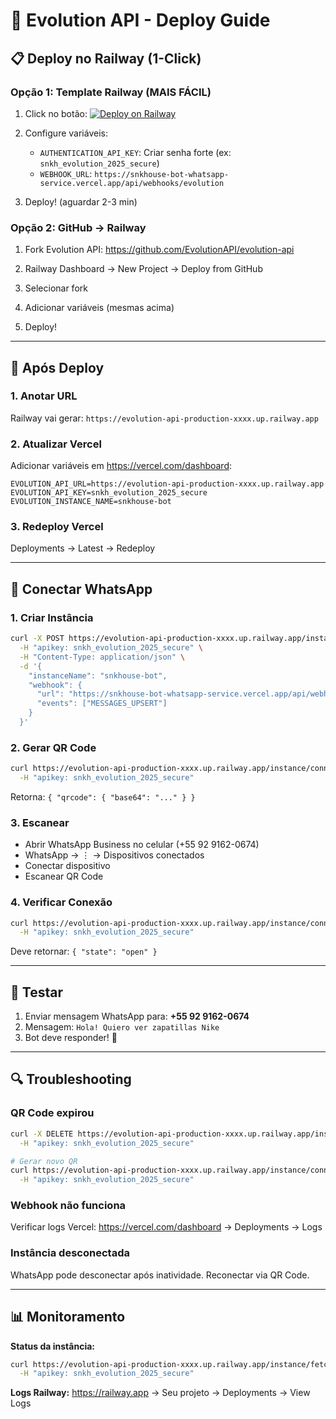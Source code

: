 # 🚀 Evolution API - Deploy Guide

## 📋 Deploy no Railway (1-Click)

### **Opção 1: Template Railway (MAIS FÁCIL)**

1. Click no botão:
   [![Deploy on Railway](https://railway.app/button.svg)](https://railway.app/template/evolution-api)

2. Configure variáveis:
   - `AUTHENTICATION_API_KEY`: Criar senha forte (ex: `snkh_evolution_2025_secure`)
   - `WEBHOOK_URL`: `https://snkhouse-bot-whatsapp-service.vercel.app/api/webhooks/evolution`

3. Deploy! (aguardar 2-3 min)

### **Opção 2: GitHub → Railway**

1. Fork Evolution API: https://github.com/EvolutionAPI/evolution-api

2. Railway Dashboard → New Project → Deploy from GitHub

3. Selecionar fork

4. Adicionar variáveis (mesmas acima)

5. Deploy!

---

## 🔗 Após Deploy

### **1. Anotar URL**
Railway vai gerar: `https://evolution-api-production-xxxx.up.railway.app`

### **2. Atualizar Vercel**
Adicionar variáveis em https://vercel.com/dashboard:

```env
EVOLUTION_API_URL=https://evolution-api-production-xxxx.up.railway.app
EVOLUTION_API_KEY=snkh_evolution_2025_secure
EVOLUTION_INSTANCE_NAME=snkhouse-bot
```

### **3. Redeploy Vercel**
Deployments → Latest → Redeploy

---

## 📱 Conectar WhatsApp

### **1. Criar Instância**

```bash
curl -X POST https://evolution-api-production-xxxx.up.railway.app/instance/create \
  -H "apikey: snkh_evolution_2025_secure" \
  -H "Content-Type: application/json" \
  -d '{
    "instanceName": "snkhouse-bot",
    "webhook": {
      "url": "https://snkhouse-bot-whatsapp-service.vercel.app/api/webhooks/evolution",
      "events": ["MESSAGES_UPSERT"]
    }
  }'
```

### **2. Gerar QR Code**

```bash
curl https://evolution-api-production-xxxx.up.railway.app/instance/connect/snkhouse-bot \
  -H "apikey: snkh_evolution_2025_secure"
```

Retorna: `{ "qrcode": { "base64": "..." } }`

### **3. Escanear**
- Abrir WhatsApp Business no celular (+55 92 9162-0674)
- WhatsApp → ⋮ → Dispositivos conectados
- Conectar dispositivo
- Escanear QR Code

### **4. Verificar Conexão**

```bash
curl https://evolution-api-production-xxxx.up.railway.app/instance/connectionState/snkhouse-bot \
  -H "apikey: snkh_evolution_2025_secure"
```

Deve retornar: `{ "state": "open" }`

---

## 🧪 Testar

1. Enviar mensagem WhatsApp para: **+55 92 9162-0674**
2. Mensagem: `Hola! Quiero ver zapatillas Nike`
3. Bot deve responder! 🎉

---

## 🔍 Troubleshooting

### QR Code expirou
```bash
curl -X DELETE https://evolution-api-production-xxxx.up.railway.app/instance/logout/snkhouse-bot \
  -H "apikey: snkh_evolution_2025_secure"

# Gerar novo QR
curl https://evolution-api-production-xxxx.up.railway.app/instance/connect/snkhouse-bot \
  -H "apikey: snkh_evolution_2025_secure"
```

### Webhook não funciona
Verificar logs Vercel: https://vercel.com/dashboard → Deployments → Logs

### Instância desconectada
WhatsApp pode desconectar após inatividade. Reconectar via QR Code.

---

## 📊 Monitoramento

**Status da instância:**
```bash
curl https://evolution-api-production-xxxx.up.railway.app/instance/fetchInstances \
  -H "apikey: snkh_evolution_2025_secure"
```

**Logs Railway:**
https://railway.app → Seu projeto → Deployments → View Logs
